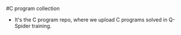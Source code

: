 #C program collection
- It's the C program repo, where we upload C programs solved in Q-Spider training.
